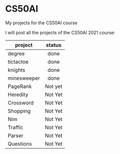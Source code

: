 # CS50AI
My projects for the CS50AI course

I will post all the projects of the CS50AI 2021 course:

| project        | status    |           
| ------------- |:-------------:|
| degree      | done   |
| tictactoe      | done|
| knights | done |
| minesweeper | done |
| PageRank | Not yet |
| Heredity | Not Yet |
| Crossword | Not Yet |
| Shopping | Not Yet |
| Nim | Not Yet |
| Traffic | Not Yet |
| Parser | Not Yet |
| Questions | Not Yet |
